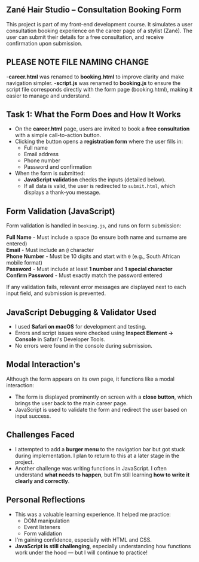 ## Zané Hair Studio – Consultation Booking Form

This project is part of my front-end development course. It simulates a user consultation booking experience on the career page of a stylist (Zané). The user can submit their details for a free consultation, and receive confirmation upon submission.

## PLEASE NOTE FILE NAMING CHANGE


-**career.html** was renamed to **booking.html** to improve clarity and make navigation simpler.
-**script.js** was renamed to **booking.js** to ensure the script file corresponds directly with the form page (booking.html), making it easier to manage and understand.


## Task 1: What the Form Does and How It Works

- On the **career.html** page, users are invited to book a **free consultation** with a simple call-to-action button.
- Clicking the button opens a **registration form** where the user fills in:
  - Full name
  - Email address
  - Phone number
  - Password and confirmation
- When the form is submitted:
  - **JavaScript validation** checks the inputs (detailed below).
  - If all data is valid, the user is redirected to `submit.html`, which displays a thank-you message.




## Form Validation (JavaScript)

Form validation is handled in `booking.js`, and runs on form submission:

 **Full Name** -  Must include a space (to ensure both name and surname are entered)                         
 **Email** -  Must include an `@` character                                                              
 **Phone Number**  - Must be 10 digits and start with `0` (e.g., South African mobile format)                   
 **Password**   - Must include at least **1 number** and **1 special character**                             
**Confirm Password** - Must exactly match the password entered                                                 

If any validation fails, relevant error messages are displayed next to each input field, and submission is prevented.




## JavaScript Debugging & Validator Used

- I used **Safari on macOS** for development and testing.
- Errors and script issues were checked using **Inspect Element -> Console** in Safari's Developer Tools.
- No errors were found in the console during submission.


## Modal Interaction's 

Although the form appears on its own page, it functions like a modal interaction:

- The form is displayed prominently on screen with a **close button**, which brings the user back to the main career page.
- JavaScript is used to validate the form and redirect the user based on input success.



## Challenges Faced

- I attempted to add a **burger menu** to the navigation bar but got stuck during implementation. I plan to return to this at a later stage in the project. 
- Another challenge was writing functions in JavaScript. I often understand **what needs to happen**, but I’m still learning **how to write it clearly and correctly**.



##  Personal Reflections

- This was a valuable learning experience. It helped me practice:
  - DOM manipulation
  - Event listeners
  - Form validation
- I'm gaining confidence, especially with HTML and CSS.
- **JavaScript is still challenging**, especially understanding how functions work under the hood — but I will continue to practice!